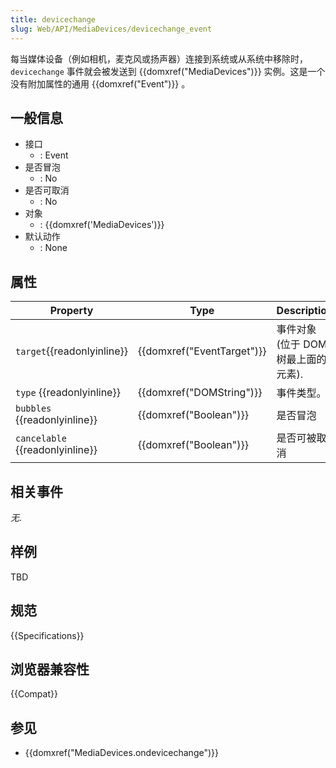 ```yaml
---
title: devicechange
slug: Web/API/MediaDevices/devicechange_event
---
```


每当媒体设备（例如相机，麦克风或扬声器）连接到系统或从系统中移除时，`devicechange` 事件就会被发送到 {{domxref("MediaDevices")}} 实例。这是一个没有附加属性的通用 {{domxref("Event")}} 。

## 一般信息

- 接口
  - : Event
- 是否冒泡
  - : No
- 是否可取消
  - : No
- 对象
  - : {{domxref('MediaDevices')}}
- 默认动作
  - : None

## 属性

| Property                              | Type                                 | Description                         |
| ------------------------------------- | ------------------------------------ | ----------------------------------- |
| `target`{{readonlyinline}}      | {{domxref("EventTarget")}} | 事件对象 (位于 DOM 树最上面的元素). |
| `type` {{readonlyinline}}       | {{domxref("DOMString")}}     | 事件类型。                          |
| `bubbles` {{readonlyinline}}    | {{domxref("Boolean")}}         | 是否冒泡                            |
| `cancelable` {{readonlyinline}} | {{domxref("Boolean")}}         | 是否可被取消                        |

## 相关事件

_无_.

## 样例

TBD

## 规范

{{Specifications}}

## 浏览器兼容性

{{Compat}}

## 参见

- {{domxref("MediaDevices.ondevicechange")}}

